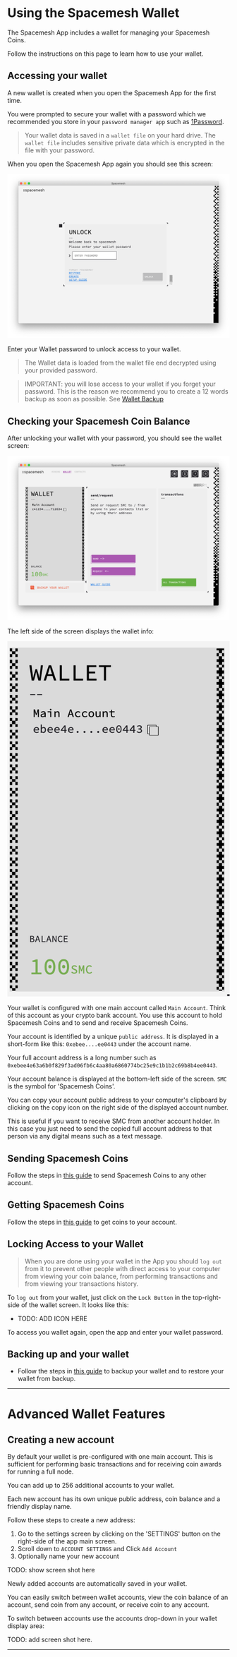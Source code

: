 # Using the Spacemesh Wallet

The Spacemesh App includes a wallet for managing your Spacemesh Coins.

Follow the instructions on this page to learn how to use your wallet.

## Accessing your wallet

A new wallet is created when you open the Spacemesh App for the first time.

You were prompted to secure your wallet with a password which we recommended you store in your `password manager app` such as [1Password](https://1password.com).

> Your wallet data is saved in a `wallet file` on your hard drive. The `wallet file` includes sensitive private data which is encrypted in the file with your password.

When you open the Spacemesh App again you should see this screen:

![](images/v1.0/unlock_wallet.png)

Enter your Wallet password to unlock access to your wallet.

> The Wallet data is loaded from the wallet file end decrypted using your provided password.

> IMPORTANT: you will lose access to your wallet if you forget your password. This is the reason we recommend you to create a 12 words backup as soon as possible. See [Wallet Backup](#)

## Checking your Spacemesh Coin Balance

After unlocking your wallet with your password, you should see the wallet screen:

![](images/v1.0/wallet_screen.png)

The left side of the screen displays the wallet info:

![](images/v1.0/wallet_details.png ':size=310x496')

Your wallet is configured with one main account called `Main Account`. Think of this account as your crypto bank account. You use this account to hold Spacemesh Coins and to send and receive Spacemesh Coins.

Your account is identified by a unique `public address`. It is displayed in a short-form like this: `0xebee....ee0443` under the account name.

Your full account address is a long number such as `0xebee4e63a6b0f829f3ad06fb6c4aa80a6860774bc25e9c1b1b2c69b8b4ee0443`.

Your account balance is displayed at the bottom-left side of the screen. `SMC` is the symbol for 'Spacemesh Coins'.

You can copy your account public address to your computer's clipboard by clicking on the copy icon on the right side of the displayed  account number.

This is useful if you want to receive SMC from another account holder. In this case you just need to send the copied full account address to that person via any digital means such as a text message.


## Sending Spacemesh Coins
Follow the steps in [this guide](send_coin.md) to send Spacemesh Coins to any other account.

## Getting Spacemesh Coins
Follow the steps in [this guide](get_coin.md) to get coins to your account.

## Locking Access to your Wallet

> When you are done using your wallet in the App you should `log out` from it to prevent other people with direct access to your computer from viewing your coin balance, from performing transactions and from viewing your transactions history.  

To `log out` from your wallet, just click on the `Lock Button` in the top-right-side of the wallet screen. It looks like this:

- TODO: ADD ICON HERE

To access you wallet again, open the app and enter your wallet password.

## Backing up and your wallet
- Follow the steps in [this guide](backup.md) to backup your wallet and to restore your wallet from backup.

---

# Advanced Wallet Features

## Creating a new account

By default your wallet is pre-configured with one main account. This is sufficient for performing basic transactions and for receiving coin awards for running a full node.

You can add up to 256 additional accounts to your wallet.

Each new account has its own unique public address, coin balance and a friendly display name.

Follow these steps to create a new address:
1. Go to the settings screen by clicking on the 'SETTINGS' button on the right-side of the app main screen.
2. Scroll down to `ACCOUNT SETTINGS` and Click `Add Account`
3. Optionally name your new account

TODO: show screen shot here

Newly added accounts are automatically saved in your wallet.

You can easily switch between wallet accounts, view the coin balance of an account, send coin from any account, or receive coin to any account.

To switch between accounts use the accounts drop-down in your wallet display area:

TODO: add screen shot here.

---   
